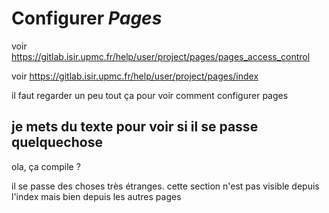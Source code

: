 # Configurer *Pages*

voir https://gitlab.isir.upmc.fr/help/user/project/pages/pages_access_control

voir https://gitlab.isir.upmc.fr/help/user/project/pages/index

il faut regarder un peu tout ça pour voir comment configurer pages

## je mets du texte pour voir si il se passe quelquechose

ola, ça compile ?

il se passe des choses très étranges. cette section n'est pas visible depuis l'index mais bien depuis les autres pages